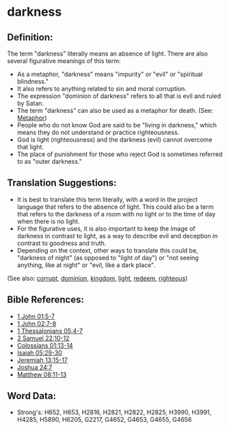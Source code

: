 # darkness #

## Definition: ##

The term "darkness" literally means an absence of light. There are also several figurative meanings of this term:

* As a metaphor, "darkness" means "impurity" or "evil" or "spiritual blindness."
* It also refers to anything related to sin and moral corruption.
* The expression "dominion of darkness" refers to all that is evil and ruled by Satan.
* The term "darkness" can also be used as a metaphor for death. (See: [Metaphor](rc://en/ta/man/translate/figs-metaphor))
* People who do not know God are said to be "living in darkness," which means they do not understand or practice righteousness.
* God is light (righteousness) and the darkness (evil) cannot overcome that light.
* The place of punishment for those who reject God is sometimes referred to as "outer darkness."

## Translation Suggestions: ##

* It is best to translate this term literally, with a word in the project language that refers to the absence of light. This could also be a term that refers to the darkness of a room with no light or to the time of day when there is no light.
* For the figurative uses, it is also important to keep the image of darkness in contrast to light, as a way to describe evil and deception in contrast to goodness and truth.
* Depending on the context, other ways to translate this could be, "darkness of night" (as opposed to "light of day") or "not seeing anything, like at night" or "evil, like a dark place".

(See also: [corrupt](corrupt.md), [dominion](../kt/dominion.md), [kingdom](kingdom.md), [light](light.md), [redeem](../kt/redeem.md), [righteous](../kt/righteous.md))

## Bible References: ##

* [1 John 01:5-7](rc://en/tn/help/1jn/01/05)
* [1 John 02:7-8](rc://en/tn/help/1jn/02/07)
* [1 Thessalonians 05:4-7](rc://en/tn/help/1th/05/04)
* [2 Samuel 22:10-12](rc://en/tn/help/2sa/22/10)
* [Colossians 01:13-14](rc://en/tn/help/col/01/13)
* [Isaiah 05:29-30](rc://en/tn/help/isa/05/29)
* [Jeremiah 13:15-17](rc://en/tn/help/jer/13/15)
* [Joshua 24:7](rc://en/tn/help/jos/24/07)
* [Matthew 08:11-13](rc://en/tn/help/mat/08/11)

## Word Data: ##

* Strong's: H652, H653, H2816, H2821, H2822, H2825, H3990, H3991, H4285, H5890, H6205, G2217, G4652, G4653, G4655, G4656
